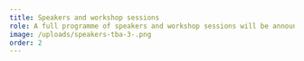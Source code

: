 ```yaml
---
title: Speakers and workshop sessions
role: A full programme of speakers and workshop sessions will be announced shortly
image: /uploads/speakers-tba-3-.png
order: 2
---
```


